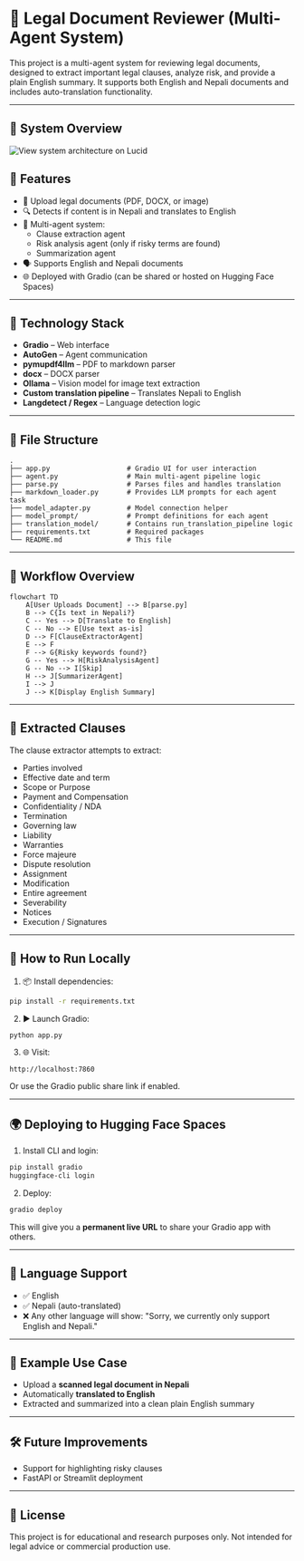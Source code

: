 # 🧾 Legal Document Reviewer (Multi-Agent System)

This project is a multi-agent system for reviewing legal documents, designed to extract important legal clauses, analyze risk, and provide a plain English summary. It supports both English and Nepali documents and includes auto-translation functionality.

---


## 🧠 System Overview

![View system architecture on Lucid](https://lucid.app/lucidspark/c305f23c-2acb-4af9-8963-0ad24a47b59a/thumbnail.png)


## 🚀 Features

- 📄 Upload legal documents (PDF, DOCX, or image)
- 🔍 Detects if content is in Nepali and translates to English
- 🤖 Multi-agent system:
  - Clause extraction agent
  - Risk analysis agent (only if risky terms are found)
  - Summarization agent
- 🗣️ Supports English and Nepali documents
- 🌐 Deployed with Gradio (can be shared or hosted on Hugging Face Spaces)

---

## 🧠 Technology Stack

- **Gradio** – Web interface
- **AutoGen** – Agent communication
- **pymupdf4llm** – PDF to markdown parser
- **docx** – DOCX parser
- **Ollama** – Vision model for image text extraction
- **Custom translation pipeline** – Translates Nepali to English
- **Langdetect / Regex** – Language detection logic

---

## 📁 File Structure

```
.
├── app.py                   # Gradio UI for user interaction
├── agent.py                 # Main multi-agent pipeline logic
├── parse.py                 # Parses files and handles translation
├── markdown_loader.py       # Provides LLM prompts for each agent task
├── model_adapter.py         # Model connection helper
├── model_prompt/            # Prompt definitions for each agent
├── translation_model/       # Contains run_translation_pipeline logic
├── requirements.txt         # Required packages
└── README.md                # This file
```

---

## 🔁 Workflow Overview

```mermaid
flowchart TD
    A[User Uploads Document] --> B[parse.py]
    B --> C{Is text in Nepali?}
    C -- Yes --> D[Translate to English]
    C -- No --> E[Use text as-is]
    D --> F[ClauseExtractorAgent]
    E --> F
    F --> G{Risky keywords found?}
    G -- Yes --> H[RiskAnalysisAgent]
    G -- No --> I[Skip]
    H --> J[SummarizerAgent]
    I --> J
    J --> K[Display English Summary]
```

---

## 📜 Extracted Clauses

The clause extractor attempts to extract:

- Parties involved
- Effective date and term
- Scope or Purpose
- Payment and Compensation
- Confidentiality / NDA
- Termination
- Governing law
- Liability
- Warranties
- Force majeure
- Dispute resolution
- Assignment
- Modification
- Entire agreement
- Severability
- Notices
- Execution / Signatures

---

## 🧪 How to Run Locally

1. 📦 Install dependencies:

```bash
pip install -r requirements.txt
```

2. ▶️ Launch Gradio:

```bash
python app.py
```

3. 🌐 Visit:

```
http://localhost:7860
```

Or use the Gradio public share link if enabled.

---

## 🌍 Deploying to Hugging Face Spaces

1. Install CLI and login:

```bash
pip install gradio
huggingface-cli login
```

2. Deploy:

```bash
gradio deploy
```

This will give you a **permanent live URL** to share your Gradio app with others.

---

## 🧾 Language Support

- ✅ English
- ✅ Nepali (auto-translated)
- ❌ Any other language will show: "Sorry, we currently only support English and Nepali."

---

## 📸 Example Use Case

- Upload a **scanned legal document in Nepali**
- Automatically **translated to English**
- Extracted and summarized into a clean plain English summary
---

## 🛠️ Future Improvements
- Support for highlighting risky clauses
- FastAPI or Streamlit deployment

---

## 📄 License

This project is for educational and research purposes only. Not intended for legal advice or commercial production use.
